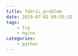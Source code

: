 ```yaml
---
title: fabric_problem
date: 2019-07-02 09:55:32
tags: 
    - frp
    - nginx
categories:
    - python
---
```

